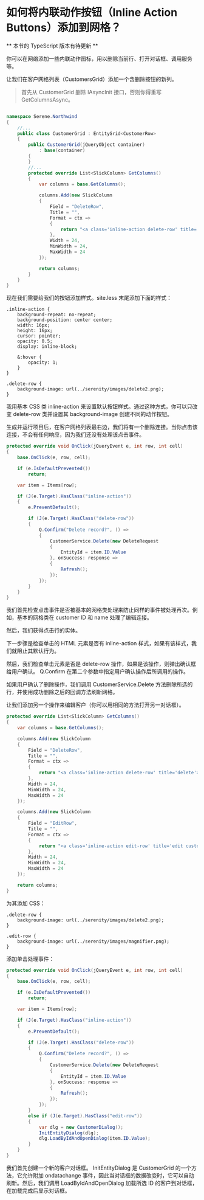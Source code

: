 # 如何将内联动作按钮（Inline Action Buttons）添加到网格？

** 本节的 TypeScript 版本有待更新 **

你可以在网络添加一些内联动作图标，用以删除当前行、打开对话框、调用服务等。

让我们在客户网格列表（CustomersGrid）添加一个含删除按钮的新列。 

> 首先从 CustomerGrid 删除 IAsyncInit 接口，否则你得重写 GetColumnsAsync。


```cs

namespace Serene.Northwind
{
    //...
    public class CustomerGrid : EntityGrid<CustomerRow>
    {
        public CustomerGrid(jQueryObject container)
            : base(container)
        {
        }
        //...
        protected override List<SlickColumn> GetColumns()
        {
            var columns = base.GetColumns();

            columns.Add(new SlickColumn
            {
                Field = "DeleteRow",
                Title = "",
                Format = ctx =>
                {
                    return "<a class='inline-action delete-row' title='delete'></a>";
                },
                Width = 24,
                MinWidth = 24,
                MaxWidth = 24                
            });

            return columns;
        }
    }
}
```

现在我们需要给我们的按钮添加样式。site.less 末尾添加下面的样式：

```less
.inline-action {
    background-repeat: no-repeat;
    background-position: center center;
    width: 16px;
    height: 16px;
    cursor: pointer;
    opacity: 0.5;
    display: inline-block;

    &:hover {
        opacity: 1;
    }
}

.delete-row {
    background-image: url(../serenity/images/delete2.png);
}
```

我用基本 CSS 类 inline-action 来设置默认按钮样式。通过这种方式，你可以只改变 delete-row 类并设置其 background-image 创建不同的动作按钮。

生成并运行项目后，在客户网格列表最右边，我们将有一个删除连接。当你点击该连接，不会有任何响应，因为我们还没有处理该点击事件。

```cs
protected override void OnClick(jQueryEvent e, int row, int cell)
{
    base.OnClick(e, row, cell);

    if (e.IsDefaultPrevented())
        return;

    var item = Items[row];

    if (J(e.Target).HasClass("inline-action"))
    {
        e.PreventDefault();

        if (J(e.Target).HasClass("delete-row"))
        {
            Q.Confirm("Delete record?", () =>
            {
                CustomerService.Delete(new DeleteRequest
                {
                    EntityId = item.ID.Value
                }, onSuccess: response => 
                {
                    Refresh();
                });
            });
        }
    }
}
```

我们首先检查点击事件是否被基本的网格类处理来防止同样的事件被处理再次。例如，基本的网格类在 customer ID 和 name 处理了编辑连接。

然后，我们获得点击行的实体。

下一步骤是检查单击的 HTML 元素是否有 inline-action 样式，如果有该样式，我们就阻止其默认行为。 

然后，我们检查单击元素是否是 delete-row 操作，如果是该操作，则弹出确认框给用户确认。 Q.Confirm 在第二个参数中指定用户确认操作后所调用的操作。 

如果用户确认了删除操作，我们调用 CustomerService.Delete 方法删除所选的行，并使用成功删除之后的回调方法刷新网格。 

让我们添加另一个操作来编辑客户（你可以用相同的方法打开另一对话框）。

```cs
protected override List<SlickColumn> GetColumns()
{
    var columns = base.GetColumns();

    columns.Add(new SlickColumn
    {
        Field = "DeleteRow",
        Title = "",
        Format = ctx =>
        {
            return "<a class='inline-action delete-row' title='delete'></a>";
        },
        Width = 24,
        MinWidth = 24,
        MaxWidth = 24
    });

    columns.Add(new SlickColumn
    {
        Field = "EditRow",
        Title = "",
        Format = ctx =>
        {
            return "<a class='inline-action edit-row' title='edit customer'></a>";
        },
        Width = 24,
        MinWidth = 24,
        MaxWidth = 24
    });

    return columns;
}
```

为其添加 CSS：

```less
.delete-row {
    background-image: url(../serenity/images/delete2.png);
}

.edit-row {
    background-image: url(../serenity/images/magnifier.png);
}
```

添加单击处理事件：

```cs
protected override void OnClick(jQueryEvent e, int row, int cell)
{
    base.OnClick(e, row, cell);

    if (e.IsDefaultPrevented())
        return;

    var item = Items[row];

    if (J(e.Target).HasClass("inline-action"))
    {
        e.PreventDefault();

        if (J(e.Target).HasClass("delete-row"))
        {
            Q.Confirm("Delete record?", () =>
            {
                CustomerService.Delete(new DeleteRequest
                {
                    EntityId = item.ID.Value
                }, onSuccess: response => 
                {
                    Refresh();
                });
            });
        }
        else if (J(e.Target).HasClass("edit-row"))
        {
            var dlg = new CustomerDialog();
            InitEntityDialog(dlg);
            dlg.LoadByIdAndOpenDialog(item.ID.Value);
        }
    }
}
```

我们首先创建一个新的客户对话框。 InitEntityDialog  是 CustomerGrid 的一个方法，它允许附加 ondatachange 事件，因此当对话框的数据改变时，它可以自动刷新。然后，我们调用 LoadByIdAndOpenDialog 加载所选 ID 的客户到对话框，在加载完成后显示对话框。 




